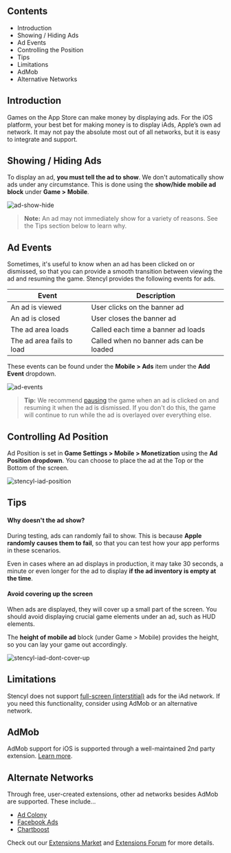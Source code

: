 ## Contents

* Introduction
* Showing / Hiding Ads
* Ad Events
* Controlling the Position
* Tips
* Limitations
* AdMob
* Alternative Networks
 

## Introduction

Games on the App Store can make money by displaying ads. For the iOS platform, your best bet for making money is to display iAds, Apple’s own ad network. It may not pay the absolute most out of all networks, but it is easy to integrate and support. 
 

## Showing / Hiding Ads

To display an ad, **you must tell the ad to show**. We don't automatically show ads under any circumstance. This is done using the **show/hide mobile ad block** under **Game > Mobile**.

![ad-show-hide](http://static.stencyl.com/pedia2/ch11/ad-show-hide.png)

> **Note:** An ad may not immediately show for a variety of reasons. See the Tips section below to learn why.
 

## Ad Events

Sometimes, it's useful to know when an ad has been clicked on or dismissed, so that you can provide a smooth transition between viewing the ad and resuming the game. Stencyl provides the following events for ads.

Event | Description
--- | ---
An ad is viewed | User clicks on the banner ad
An ad is closed | User closes the banner ad
The ad area loads | Called each time a banner ad loads
The ad area fails to load | Called when no banner ads can be loaded

These events can be found under the **Mobile > Ads** item under the **Add Event** dropdown.

![ad-events](http://static.stencyl.com/pedia2/ch11/ad-events.png)

> **Tip:** We recommend [pausing](http://www.stencyl.com/help/view/pausing/) the game when an ad is clicked on and resuming it when the ad is dismissed. If you don't do this, the game will continue to run while the ad is overlayed over everything else.
 

## Controlling Ad Position

Ad Position is set in **Game Settings > Mobile > Monetization** using the **Ad Position dropdown**. You can choose to place the ad at the Top or the Bottom of the screen.

![stencyl-iad-position](http://static.stencyl.com/pedia2/ch11/ad-position.png)

 
## Tips

#### Why doesn't the ad show?
During testing, ads can randomly fail to show. This is because **Apple randomly causes them to fail**, so that you can test how your app performs in these scenarios.

Even in cases where an ad displays in production, it may take 30 seconds, a minute or even longer for the ad to display **if the ad inventory is empty at the time**.

 
#### Avoid covering up the screen
When ads are displayed, they will cover up a small part of the screen. You should avoid displaying crucial game elements under an ad, such as HUD elements. 

The **height of mobile ad** block (under Game > Mobile) provides the height, so you can lay your game out accordingly.

![stencyl-iad-dont-cover-up](http://static.stencyl.com/help/images/iads/image03.png)


## Limitations

Stencyl does not support [full-screen (interstitial)](http://community.stencyl.com/index.php?issue=101.0) ads for the iAd network. If you need this functionality, consider using AdMob or an alternative network.


## AdMob

AdMob support for iOS is supported through a well-maintained 2nd party extension. [Learn more](http://community.stencyl.com/index.php/topic,41376.0.html).


## Alternate Networks

Through free, user-created extensions, other ad networks besides AdMob are supported. These include...

* [Ad Colony](http://community.stencyl.com/index.php/topic,40370.0.html)
* [Facebook Ads](http://community.stencyl.com/index.php/topic,41144.0.html)
* [Chartboost](http://community.stencyl.com/index.php/topic,25006.0.html)

Check out our [Extensions Market](http://www.stencyl.com/developers/market/) and [Extensions Forum](http://community.stencyl.com/index.php/board,70.0.html) for more details.
